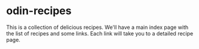 # odin-recipes
This is a collection of delicious recipes.
We'll have a main index page with the list of recipes and some links. Each link will take you to a detailed recipe page.